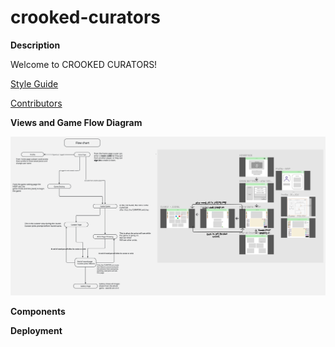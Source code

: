 # crooked-curators

**Description**

Welcome to CROOKED CURATORS!

[Style Guide](_STYLE-GUIDE.md)

[Contributors](_CONTRIBUTING.md)

**Views and Game Flow Diagram**

![figma diagram](src/assets/images/Figma-Diagram-Game-Flow.png)

**Components**

**Deployment**

